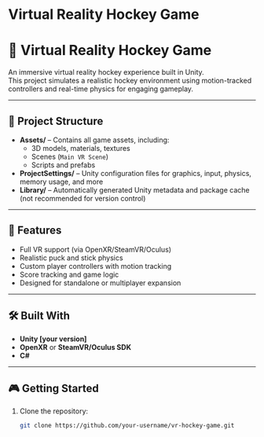 ﻿# Virtual Reality Hockey Game

# 🏒 Virtual Reality Hockey Game

An immersive virtual reality hockey experience built in Unity.  
This project simulates a realistic hockey environment using motion-tracked controllers and real-time physics for engaging gameplay.

---

## 📁 Project Structure

- **Assets/** – Contains all game assets, including:
  - 3D models, materials, textures
  - Scenes (`Main VR Scene`)
  - Scripts and prefabs
- **ProjectSettings/** – Unity configuration files for graphics, input, physics, memory usage, and more
- **Library/** – Automatically generated Unity metadata and package cache (not recommended for version control)

---

## 🚀 Features

- Full VR support (via OpenXR/SteamVR/Oculus)
- Realistic puck and stick physics
- Custom player controllers with motion tracking
- Score tracking and game logic
- Designed for standalone or multiplayer expansion

---

## 🛠️ Built With

- **Unity [your version]**
- **OpenXR** or **SteamVR/Oculus SDK**
- **C#**

---

## 🎮 Getting Started

1. Clone the repository:
   ```bash
   git clone https://github.com/your-username/vr-hockey-game.git
